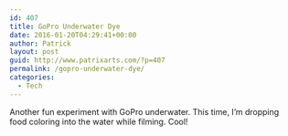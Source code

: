 ```yaml
---
id: 407
title: GoPro Underwater Dye
date: 2016-01-20T04:29:41+00:00
author: Patrick
layout: post
guid: http://www.patrixarts.com/?p=407
permalink: /gopro-underwater-dye/
categories:
  - Tech
---
```

Another fun experiment with GoPro underwater. This time, I&#8217;m dropping food coloring into the water while filming. Cool!